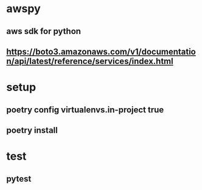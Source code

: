 # awspy
## aws sdk for python
## https://boto3.amazonaws.com/v1/documentation/api/latest/reference/services/index.html
# setup
## poetry config virtualenvs.in-project true
## poetry install
# test
## pytest